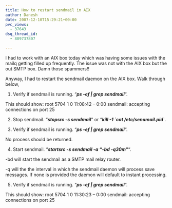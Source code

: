 ```yaml
---
title: How to restart sendmail in AIX
author: Danesh
date: 2007-12-10T15:29:21+00:00
pvc_views:
  - 37643
dsq_thread_id:
  - 889737807

---
```

I had to work with an AIX box today which was having some issues with the mailq getting filled up frequently. The issue was not with the AIX box but the out SMTP box. Damn those spammers!!

Anyway, I had to restart the sendmail daemon on the AIX box. Walk through below,

1. Verify if sendmail is running. &#8220;_**ps -ef | grep sendmail**_&#8220;.

This should show: <span id="intelliTxt">root 5704 1 0 11:08:42 &#8211; 0:00 sendmail: accepting connections on port 25</span>

2. Stop sendmail. &#8220;_**stopsrc -s sendmail**_&#8221; or &#8220;_**kill -1 \`cat /etc/senamail.pid**_\`.

3. Verify if sendmail is running. &#8220;_**ps -ef | grep sendmail**_&#8220;.

No process should be returned.

4. Start sendmail. &#8220;_**startsrc -s sendmail -a &#8220;-bd -q30m&#8221;**_&#8220;.

-bd will start the sendmail as a SMTP mail relay router.

-q will the the interval in which the sendmail daemon will process save messages. If none is provided the daemon will default to instant processing.

5. Verify if sendmail is running. &#8220;_**ps -ef | grep sendmail**_&#8220;.

This should show: <span id="intelliTxt">root 5704 1 0 11:30:23 &#8211; 0:00 sendmail: accepting connections on port 25</span>